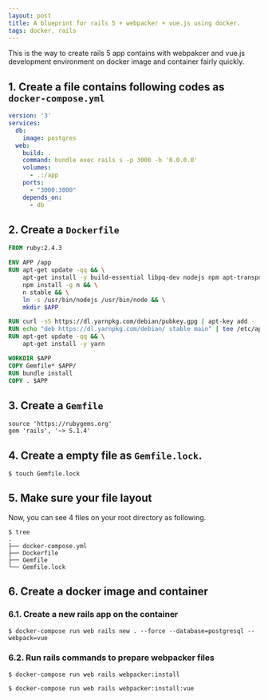 ```yaml
---
layout: post
title: A blueprint for rails 5 + webpacker + vue.js using docker.
tags: docker, rails
---
```


This is the way to create rails 5 app contains with webpakcer and vue.js development environment on docker image and container fairly quickly.

## 1. Create a file contains following codes as `docker-compose.yml`

```yml
version: '3'
services:
  db:
    image: postgres
  web:
    build: .
    command: bundle exec rails s -p 3000 -b '0.0.0.0'
    volumes:
      - .:/app
    ports:
      - "3000:3000"
    depends_on:
      - db
```

## 2. Create a `Dockerfile`

```Dockerfile
FROM ruby:2.4.3

ENV APP /app
RUN apt-get update -qq && \
    apt-get install -y build-essential libpq-dev nodejs npm apt-transport-https && \
    npm install -g n && \
    n stable && \
    ln -s /usr/bin/nodejs /usr/bin/node && \
    mkdir $APP

RUN curl -sS https://dl.yarnpkg.com/debian/pubkey.gpg | apt-key add -
RUN echo "deb https://dl.yarnpkg.com/debian/ stable main" | tee /etc/apt/sources.list.d/yarn.list
RUN apt-get update -qq && \
    apt-get install -y yarn

WORKDIR $APP
COPY Gemfile* $APP/
RUN bundle install
COPY . $APP
```

## 3. Create a `Gemfile`

```Gemfile
source 'https://rubygems.org'
gem 'rails', '~> 5.1.4'
```

## 4. Create a empty file as `Gemfile.lock`.

```shell
$ touch Gemfile.lock
```

## 5. Make sure your file layout

Now, you can see 4 files on your root directory as following.

```shell
$ tree
.
├── docker-compose.yml
├── Dockerfile
├── Gemfile
└── Gemfile.lock
```

## 6. Create a docker image and container

### 6.1. Create a new rails app on the container

```shell
$ docker-compose run web rails new . --force --database=postgresql --webpack=vue
```

### 6.2. Run rails commands to prepare webpacker files

```shell
$ docker-compose run web rails webpacker:install
```

```shell
$ docker-compose run web rails webpacker:install:vue
```

